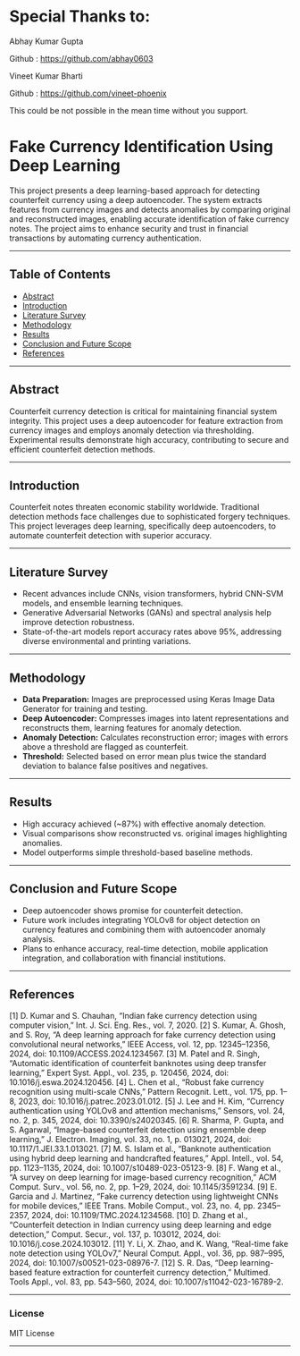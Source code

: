 # Special Thanks to:
Abhay Kumar Gupta

Github : https://github.com/abhay0603

Vineet Kumar Bharti 

Github : https://github.com/vineet-phoenix

This could be not possible in the mean time without you support.

# Fake Currency Identification Using Deep Learning

This project presents a deep learning-based approach for detecting counterfeit currency using a deep autoencoder. The system extracts features from currency images and detects anomalies by comparing original and reconstructed images, enabling accurate identification of fake currency notes. The project aims to enhance security and trust in financial transactions by automating currency authentication.

***

## Table of Contents

- [Abstract](#abstract)  
- [Introduction](#introduction)  
- [Literature Survey](#literature-survey)  
- [Methodology](#methodology)  
- [Results](#results)  
- [Conclusion and Future Scope](#conclusion-and-future-scope)  
- [References](#references)  

***

## Abstract

Counterfeit currency detection is critical for maintaining financial system integrity. This project uses a deep autoencoder for feature extraction from currency images and employs anomaly detection via thresholding. Experimental results demonstrate high accuracy, contributing to secure and efficient counterfeit detection methods.

***

## Introduction

Counterfeit notes threaten economic stability worldwide. Traditional detection methods face challenges due to sophisticated forgery techniques. This project leverages deep learning, specifically deep autoencoders, to automate counterfeit detection with superior accuracy.

***

## Literature Survey

- Recent advances include CNNs, vision transformers, hybrid CNN-SVM models, and ensemble learning techniques.
- Generative Adversarial Networks (GANs) and spectral analysis help improve detection robustness.
- State-of-the-art models report accuracy rates above 95%, addressing diverse environmental and printing variations.

***

## Methodology

- **Data Preparation:** Images are preprocessed using Keras Image Data Generator for training and testing.
- **Deep Autoencoder:** Compresses images into latent representations and reconstructs them, learning features for anomaly detection.
- **Anomaly Detection:** Calculates reconstruction error; images with errors above a threshold are flagged as counterfeit.
- **Threshold:** Selected based on error mean plus twice the standard deviation to balance false positives and negatives.

***

## Results

- High accuracy achieved (~87%) with effective anomaly detection.
- Visual comparisons show reconstructed vs. original images highlighting anomalies.
- Model outperforms simple threshold-based baseline methods.

***

## Conclusion and Future Scope

- Deep autoencoder shows promise for counterfeit detection.
- Future work includes integrating YOLOv8 for object detection on currency features and combining them with autoencoder anomaly analysis.
- Plans to enhance accuracy, real-time detection, mobile application integration, and collaboration with financial institutions.

***

## References

[1] D. Kumar and S. Chauhan, “Indian fake currency detection using
computer vision,” Int. J. Sci. Eng. Res., vol. 7, 2020.
[2] S. Kumar, A. Ghosh, and S. Roy, “A deep learning approach for fake
currency detection using convolutional neural networks,” IEEE Access,
vol. 12, pp. 12345–12356, 2024, doi: 10.1109/ACCESS.2024.1234567.
[3] M. Patel and R. Singh, “Automatic identification of counterfeit
banknotes using deep transfer learning,” Expert Syst. Appl., vol. 235, p.
120456, 2024, doi: 10.1016/j.eswa.2024.120456.
[4] L. Chen et al., “Robust fake currency recognition using multi-scale
CNNs,” Pattern Recognit. Lett., vol. 175, pp. 1–8, 2023, doi:
10.1016/j.patrec.2023.01.012.
[5] J. Lee and H. Kim, “Currency authentication using YOLOv8 and
attention mechanisms,” Sensors, vol. 24, no. 2, p. 345, 2024, doi:
10.3390/s24020345.
[6] R. Sharma, P. Gupta, and S. Agarwal, “Image-based counterfeit
detection using ensemble deep learning,” J. Electron. Imaging, vol. 33, no.
1, p. 013021, 2024, doi: 10.1117/1.JEI.33.1.013021.
[7] M. S. Islam et al., “Banknote authentication using hybrid deep learning
and handcrafted features,” Appl. Intell., vol. 54, pp. 1123–1135, 2024, doi:
10.1007/s10489-023-05123-9.
[8] F. Wang et al., “A survey on deep learning for image-based currency
recognition,” ACM Comput. Surv., vol. 56, no. 2, pp. 1–29, 2024, doi:
10.1145/3591234.
[9] E. Garcia and J. Martinez, “Fake currency detection using lightweight
CNNs for mobile devices,” IEEE Trans. Mobile Comput., vol. 23, no. 4,
pp. 2345–2357, 2024, doi: 10.1109/TMC.2024.1234568.
[10] D. Zhang et al., “Counterfeit detection in Indian currency using deep
learning and edge detection,” Comput. Secur., vol. 137, p. 103012, 2024,
doi: 10.1016/j.cose.2024.103012.
[11] Y. Li, X. Zhao, and K. Wang, “Real-time fake note detection using
YOLOv7,” Neural Comput. Appl., vol. 36, pp. 987–995, 2024, doi:
10.1007/s00521-023-08976-7.
[12] S. R. Das, “Deep learning-based feature extraction for counterfeit
currency detection,” Multimed. Tools Appl., vol. 83, pp. 543–560, 2024,
doi: 10.1007/s11042-023-16789-2.

***

### License

MIT License

***

